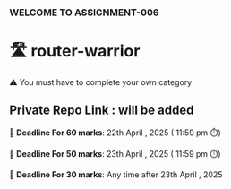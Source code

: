 ### WELCOME TO ASSIGNMENT-006

# 🛣️ router-warrior

⚠️ You must have to complete your own category

## Private Repo Link : will be added

**📅 Deadline For 60 marks**: 22th April , 2025 ( 11:59 pm ⏱️)

**📅 Deadline For 50 marks**: 23th April , 2025 ( 11:59 pm ⏱️)

**📅 Deadline For 30 marks**: Any time after 23th April , 2025
